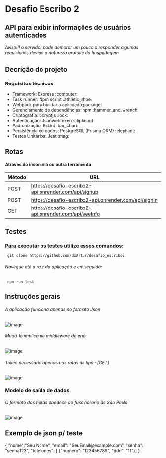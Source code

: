 <h1>Desafio Escribo 2</h1>
<h2> API para exibir informações de usuários autenticados</h2>
<h6> Aviso!!! o servidor pode demorar um pouco a responder algumas requisições devido a natureza gratuita da hospedagem</h6>

<h2>Decrição do projeto</h2>
<h3>Requisitos técnicos</h3>
<ul>
	<li>Framework: Express :computer:</li>
	<li>Task runner: Npm script :athletic_shoe:</li>
	<li>Webpack para buildar a aplicação:package:</li>
	<li>Gerenciamento de dependências: npm :hammer_and_wrench: </li>
	<li>Criptografia: bcryptjs :lock: </li>
	<li>Autenticação: Jsonwebtoken :clipboard: </li>
	<li>Padronização: EsLint :bar_chart: </li>
	<li>Persistência de dados: PostgreSQL (Prisma ORM) :elephant: </li>
	<li>Testes Unitários: Jest :mag: </li>

</ul>
<h2>Rotas</h2> 
<h4>Atráves do insomnia ou outra ferramenta</h4>
	
| Método | URL                                            |
|--------|------------------------------------------------|
| POST   | https://desafio-escribo2-api.onrender.com/api/signup   |
| POST   | https://desafio-escribo2-api.onrender.com/api/signin  |
| GET    | https://desafio-escribo2-api.onrender.com/api/seeInfo |
</ul>

<h2>Testes</h2>
<h3>Para executar os testes utilize esses comandos: </h3>

``` git clone https://github.com/dxArtur/desafio_escribo2```

<h6>Navegue até a raiz da aplicação e em seguida:</h6>

``` npm run test```
	
</ul>

<h2>Instruções gerais</h2>
<h6> A aplicação funciona apenas no formato Json</h6>

![image](https://github.com/dxArtur/desafio_escribo2/assets/49910101/b4c7a007-044d-4fd9-9d60-3fca2e6db0d6)

<h6> Mudá-lo implica no middleware de erro</h6>

![image](https://github.com/dxArtur/desafio_escribo2/assets/49910101/d8b7673d-3835-4209-84b1-b12cf4bc47c4)


<h6>Token necessário apenas nas rotas do tipo : [GET] </h6>

![image](https://github.com/dxArtur/desafio_escribo2/assets/49910101/53c243c5-867f-4de6-ac62-70b33db479d3)

<h3>Modelo de saída de dados </h3>	
<h6>O formato das horas obedece ao fuso horário de São Paulo </h6>

![image](https://github.com/dxArtur/desafio_escribo2/assets/49910101/71bb5801-902b-4827-98d6-253499e757e3)


<h2>Exemplo de json p/ teste </h2>	
{
"nome":"Seu Nome",
"email": "SeuEmail@example.com",
"senha": "senha123",
"telefones": [ {"numero": "123456789", "ddd": "11"}] 
}





